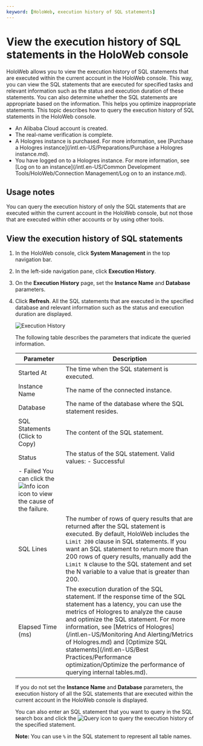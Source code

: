 ```yaml
---
keyword: [HoloWeb, execution history of SQL statements]
---
```


# View the execution history of SQL statements in the HoloWeb console

HoloWeb allows you to view the execution history of SQL statements that are executed within the current account in the HoloWeb console. This way, you can view the SQL statements that are executed for specified tasks and relevant information such as the status and execution duration of these statements. You can also determine whether the SQL statements are appropriate based on the information. This helps you optimize inappropriate statements. This topic describes how to query the execution history of SQL statements in the HoloWeb console.

-   An Alibaba Cloud account is created.
-   The real-name verification is complete.
-   A Hologres instance is purchased. For more information, see [Purchase a Hologres instance](/intl.en-US/Preparations/Purchase a Hologres instance.md).
-   You have logged on to a Hologres instance. For more information, see [Log on to an instance](/intl.en-US/Common Development Tools/HoloWeb/Connection Management/Log on to an instance.md).


## Usage notes

You can query the execution history of only the SQL statements that are executed within the current account in the HoloWeb console, but not those that are executed within other accounts or by using other tools.

## View the execution history of SQL statements

1.  In the HoloWeb console, click **System Management** in the top navigation bar.

2.  In the left-side navigation pane, click **Execution History**.

3.  On the **Execution History** page, set the **Instance Name** and **Database** parameters.

4.  Click **Refresh**. All the SQL statements that are executed in the specified database and relevant information such as the status and execution duration are displayed.

    ![Execution History](https://static-aliyun-doc.oss-accelerate.aliyuncs.com/assets/img/en-US/2377993261/p275136.png)

    The following table describes the parameters that indicate the queried information.

    |Parameter|Description|
    |---------|-----------|
    |Started At|The time when the SQL statement is executed.|
    |Instance Name|The name of the connected instance.|
    |Database|The name of the database where the SQL statement resides.|
    |SQL Statements \(Click to Copy\)|The content of the SQL statement.|
    |Status|The status of the SQL statement. Valid values:    -   Successful
    -   Failed You can click the ![Info icon](https://static-aliyun-doc.oss-accelerate.aliyuncs.com/assets/img/en-US/8096412161/p187715.png) icon to view the cause of the failure. |
    |SQL Lines|The number of rows of query results that are returned after the SQL statement is executed. By default, HoloWeb includes the `Limit 200` clause in SQL statements. If you want an SQL statement to return more than 200 rows of query results, manually add the `Limit N` clause to the SQL statement and set the N variable to a value that is greater than 200. |
    |Elapsed Time \(ms\)|The execution duration of the SQL statement. If the response time of the SQL statement has a latency, you can use the metrics of Hologres to analyze the cause and optimize the SQL statement. For more information, see [Metrics of Hologres](/intl.en-US/Monitoring And Alerting/Metrics of Hologres.md) and [Optimize SQL statements](/intl.en-US/Best Practices/Performance optimization/Optimize the performance of querying internal tables.md). |

    If you do not set the **Instance Name** and **Database** parameters, the execution history of all the SQL statements that are executed within the current account in the HoloWeb console is displayed.

    You can also enter an SQL statement that you want to query in the SQL search box and click the ![Query](https://static-aliyun-doc.oss-accelerate.aliyuncs.com/assets/img/en-US/8096412161/p186998.png) icon to query the execution history of the specified statement.

    **Note:** You can use `%` in the SQL statement to represent all table names.


